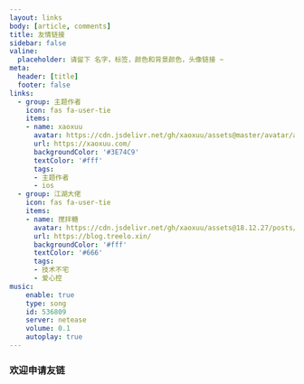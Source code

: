 ```yaml
---
layout: links
body: [article, comments]
title: 友情链接
sidebar: false
valine:
  placeholder: 请留下 名字，标签，颜色和背景颜色，头像链接 ~
meta:
  header: [title]
  footer: false
links:
  - group: 主题作者
    icon: fas fa-user-tie
    items:
    - name: xaoxuu
      avatar: https://cdn.jsdelivr.net/gh/xaoxuu/assets@master/avatar/avatar.png
      url: https://xaoxuu.com/
      backgroundColor: '#3E74C9'
      textColor: '#fff'
      tags:
      - 主题作者
      - ios
  - group: 江湖大佬
    icon: fas fa-user-tie
    items:
    - name: 搅拌糖
      avatar: https://cdn.jsdelivr.net/gh/xaoxuu/assets@18.12.27/posts/friends/e43bfac88bc68a110ac50206b14077558aa969.png
      url: https://blog.treelo.xin/
      backgroundColor: '#fff'
      textColor: '#666'
      tags:
      - 技术不宅
      - 爱心控
music:
	enable: true
	type: song
	id: 536809
	server: netease
	volume: 0.1
	autoplay: true
---
```


### 欢迎申请友链